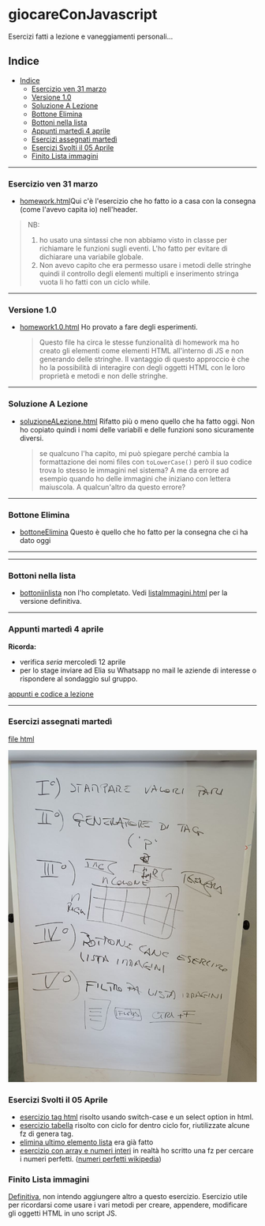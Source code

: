 <h1> giocareConJavascript</h1>
Esercizi fatti a lezione e vaneggiamenti personali...

## Indice
- [Indice](#indice)
  - [Esercizio ven 31 marzo](#esercizio-ven-31-marzo)
  - [Versione 1.0](#versione-10)
  - [Soluzione A Lezione](#soluzione-a-lezione)
  - [Bottone Elimina](#bottone-elimina)
  - [Bottoni nella lista](#bottoni-nella-lista)
  - [Appunti martedì 4 aprile](#appunti-martedì-4-aprile)
  - [Esercizi assegnati martedì](#esercizi-assegnati-martedì)
  - [Esercizi Svolti il 05 Aprile](#esercizi-svolti-il-05-aprile)
  - [Finito Lista immagini](#finito-lista-immagini)
----
### Esercizio ven 31 marzo

- [homework.html](homework.html)Qui c'è l'esercizio che ho fatto io a casa con la consegna (come l'avevo capita io) nell'header.
 >NB: 
 >1) ho usato una sintassi che non abbiamo visto in classe per richiamare le funzioni sugli eventi. L'ho fatto per evitare di dichiarare una variabile globale.
 >2) Non avevo capito che era permesso usare i metodi delle stringhe quindi il controllo degli elementi multipli e inserimento stringa vuota li ho fatti con un ciclo while.


----
### Versione 1.0
- [homework1.0.html](homework1.0.html) Ho provato a fare degli esperimenti.
  >Questo file ha circa le stesse funzionalità di homework ma ho creato gli elementi come elementi HTML all'interno di JS e non generando delle stringhe. Il vantaggio di questo approccio è che ho la possibilità di interagire con degli oggetti HTML con le loro proprietà e metodi e non delle stringhe.

----
### Soluzione A Lezione 
- [soluzioneALezione.html](soluzioneALezione.html) Rifatto più o meno quello che ha fatto oggi. Non ho copiato quindi i nomi delle variabili e delle funzioni sono sicuramente diversi.
  >se qualcuno l'ha capito, mi può spiegare perché cambia la formattazione dei nomi files con `toLowerCase()` però il suo codice trova lo stesso le immagini nel sistema? A me da errore ad esempio quando ho delle immagini che iniziano con lettera maiuscola. A qualcun'altro da questo errore?

----
### Bottone Elimina
- [bottoneElimina](bottoneElimina.html) Questo è quello che ho fatto per la consegna che ci ha dato oggi

----
----
### Bottoni nella lista
- [bottoniinlista](bottoniInLista.html) non l'ho completato. Vedi [listaImmagini.html](listaImmagini.html) per la versione definitiva.
----
### Appunti martedì 4 aprile
**Ricorda:**
- verifica *seria* mercoledì 12 aprile
- per lo stage inviare ad Elia su Whatsapp no mail le aziende di interesse o rispondere al sondaggio sul gruppo.
  
[appunti e codice a lezione](mar04apr.html)

----

### Esercizi assegnati martedì

[file html](homework_04_aprile.html)

![foto](img/homework0404.jpg)

### Esercizi Svolti il 05 Aprile

- [esercizio tag html](generaTag.html) risolto usando switch-case e un select option in html.
- [esercizio tabella](tabella.html) risolto con ciclo for dentro ciclo for, riutilizzate alcune fz di genera tag.
- [elimina ultimo elemento lista](bottoneElimina.html) era già fatto
- [esercizio con array e numeri interi](./letsPlayWithNumbers.html) in realtà ho scritto una fz per cercare i numeri perfetti. ([numeri perfetti wikipedia](https://it.wikipedia.org/wiki/Numero_perfetto))

### Finito Lista immagini
[Definitiva](listaImmagini.html), non intendo aggiungere altro a questo esercizio.
Esercizio utile per ricordarsi come usare i vari metodi per creare, appendere, modificare gli oggetti HTML in uno script JS. 